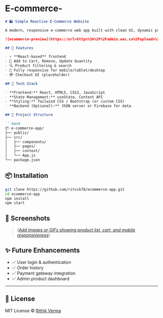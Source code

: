 # E-commerce-
````md
# 🛍️ Simple Reactive E-Commerce Website

A modern, responsive e-commerce web app built with clean UI, dynamic product handling, and a smooth shopping experience.

![ecommerce-preview](https://url=https%3A%2F%2Fadmin.wac.co%2Fuploads%2FWhat_is_E_commerce_and_What_are_its_Applications_2_d2eb0d4402.jpg&w=1080&q=90)/demo.gif)

## 🚀 Features

- ⚡ **React-based** frontend
- 🛒 Add to Cart, Remove, Update Quantity
- 🔍 Product filtering & search
- 📱 Fully responsive for mobile/tablet/desktop
- 💳 Checkout UI (placeholder)

## 🧱 Tech Stack

- **Frontend:** React, HTML5, CSS3, JavaScript
- **State Management:** useState, Context API
- **Styling:** Tailwind CSS / Bootstrap (or custom CSS)
- **Backend (Optional):** JSON server or Firebase for data

## 📁 Project Structure

```bash
📦 e-commerce-app/
├── public/
├── src/
│   ├── components/
│   ├── pages/
│   ├── context/
│   └── App.js
└── package.json
````

## 📦 Installation

```bash
git clone https://github.com/ritvik78/ecommerce-app.git
cd ecommerce-app
npm install
npm start
```

## 📸 Screenshots

> *([Add images or GIFs showing product list, cart, and mobile responsiveness](https://webandcrafts.com/_next/image?url=https%3A%2F%2Fadmin.wac.co%2Fuploads%2FWhat_is_E_commerce_and_What_are_its_Applications_2_d2eb0d4402.jpg&w=1080&q=90))*

## ✨ Future Enhancements

* ✅ User login & authentication
* ✅ Order history
* ✅ Payment gateway integration
* ✅ Admin product dashboard

---

## 📄 License

MIT License © [Rithik Verma](https://github.com/ritvik78)

```

